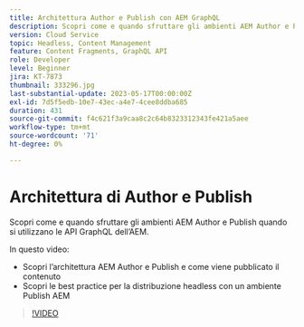 ```yaml
---
title: Architettura Author e Publish con AEM GraphQL
description: Scopri come e quando sfruttare gli ambienti AEM Author e Publish quando si utilizzano le API GraphQL dell’AEM.
version: Cloud Service
topic: Headless, Content Management
feature: Content Fragments, GraphQL API
role: Developer
level: Beginner
jira: KT-7873
thumbnail: 333296.jpg
last-substantial-update: 2023-05-17T00:00:00Z
exl-id: 7d5f5edb-10e7-43ec-a4e7-4cee8ddba685
duration: 431
source-git-commit: f4c621f3a9caa8c2c64b8323312343fe421a5aee
workflow-type: tm+mt
source-wordcount: '71'
ht-degree: 0%

---
```


# Architettura di Author e Publish

Scopri come e quando sfruttare gli ambienti AEM Author e Publish quando si utilizzano le API GraphQL dell’AEM.

In questo video:

+ Scopri l’architettura AEM Author e Publish e come viene pubblicato il contenuto
+ Scopri le best practice per la distribuzione headless con un ambiente Publish AEM

>[!VIDEO](https://video.tv.adobe.com/v/333296?quality=12&learn=on)
